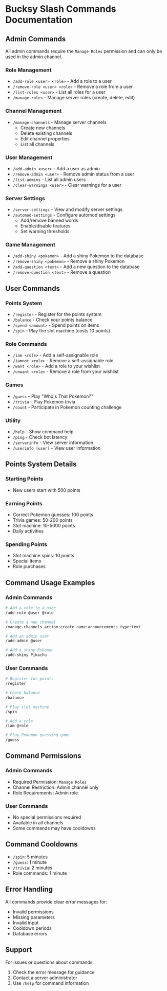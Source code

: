 # Bucksy Slash Commands Documentation

## Admin Commands

All admin commands require the `Manage Roles` permission and can only be used in the admin channel.

### Role Management
- `/add-role <user> <role>` - Add a role to a user
- `/remove-role <user> <role>` - Remove a role from a user
- `/list-roles <user>` - List all roles for a user
- `/manage-roles` - Manage server roles (create, delete, edit)

### Channel Management
- `/manage-channels` - Manage server channels
  - Create new channels
  - Delete existing channels
  - Edit channel properties
  - List all channels

### User Management
- `/add-admin <user>` - Add a user as admin
- `/remove-admin <user>` - Remove admin status from a user
- `/list-admins` - List all admin users
- `/clear-warnings <user>` - Clear warnings for a user

### Server Settings
- `/server-settings` - View and modify server settings
- `/automod-settings` - Configure automod settings
  - Add/remove banned words
  - Enable/disable features
  - Set warning thresholds

### Game Management
- `/add-shiny <pokemon>` - Add a shiny Pokemon to the database
- `/remove-shiny <pokemon>` - Remove a shiny Pokemon
- `/add-question <text>` - Add a new question to the database
- `/remove-question <text>` - Remove a question

## User Commands

### Points System
- `/register` - Register for the points system
- `/balance` - Check your points balance
- `/spend <amount>` - Spend points on items
- `/spin` - Play the slot machine (costs 10 points)

### Role Commands
- `/iam <role>` - Add a self-assignable role
- `/iamnot <role>` - Remove a self-assignable role
- `/want <role>` - Add a role to your wishlist
- `/unwant <role>` - Remove a role from your wishlist

### Games
- `/guess` - Play "Who's That Pokemon?"
- `/trivia` - Play Pokemon trivia
- `/count` - Participate in Pokemon counting challenge

### Utility
- `/help` - Show command help
- `/ping` - Check bot latency
- `/serverinfo` - View server information
- `/userinfo [user]` - View user information

## Points System Details

### Starting Points
- New users start with 500 points

### Earning Points
- Correct Pokemon guesses: 100 points
- Trivia games: 50-200 points
- Slot machine: 10-5000 points
- Daily activities

### Spending Points
- Slot machine spins: 10 points
- Special items
- Role purchases

## Command Usage Examples

### Admin Commands
```bash
# Add a role to a user
/add-role @user @role

# Create a new channel
/manage-channels action:create name:announcements type:text

# Add an admin user
/add-admin @user

# Add a shiny Pokemon
/add-shiny Pikachu
```

### User Commands
```bash
# Register for points
/register

# Check balance
/balance

# Play slot machine
/spin

# Add a role
/iam @role

# Play Pokemon guessing game
/guess
```

## Command Permissions

### Admin Commands
- Required Permission: `Manage Roles`
- Channel Restriction: Admin channel only
- Role Requirements: Admin role

### User Commands
- No special permissions required
- Available in all channels
- Some commands may have cooldowns

## Command Cooldowns

- `/spin`: 5 minutes
- `/guess`: 1 minute
- `/trivia`: 2 minutes
- Role commands: 1 minute

## Error Handling

All commands provide clear error messages for:
- Invalid permissions
- Missing parameters
- Invalid input
- Cooldown periods
- Database errors

## Support

For issues or questions about commands:
1. Check the error message for guidance
2. Contact a server administrator
3. Use `/help` for command information 
